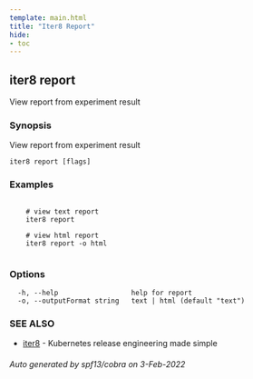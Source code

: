 ```yaml
---
template: main.html
title: "Iter8 Report"
hide:
- toc
---
```


## iter8 report

View report from experiment result

### Synopsis

View report from experiment result

```
iter8 report [flags]
```

### Examples

```

	# view text report
	iter8 report
	
	# view html report
	iter8 report -o html
	
```

### Options

```
  -h, --help                  help for report
  -o, --outputFormat string   text | html (default "text")
```

### SEE ALSO

* [iter8](iter8.md)	 - Kubernetes release engineering made simple

###### Auto generated by spf13/cobra on 3-Feb-2022
